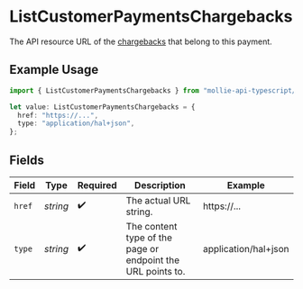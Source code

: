# ListCustomerPaymentsChargebacks

The API resource URL of the [chargebacks](list-payment-chargebacks) that belong to this
payment.

## Example Usage

```typescript
import { ListCustomerPaymentsChargebacks } from "mollie-api-typescript/models/operations";

let value: ListCustomerPaymentsChargebacks = {
  href: "https://...",
  type: "application/hal+json",
};
```

## Fields

| Field                                                       | Type                                                        | Required                                                    | Description                                                 | Example                                                     |
| ----------------------------------------------------------- | ----------------------------------------------------------- | ----------------------------------------------------------- | ----------------------------------------------------------- | ----------------------------------------------------------- |
| `href`                                                      | *string*                                                    | :heavy_check_mark:                                          | The actual URL string.                                      | https://...                                                 |
| `type`                                                      | *string*                                                    | :heavy_check_mark:                                          | The content type of the page or endpoint the URL points to. | application/hal+json                                        |